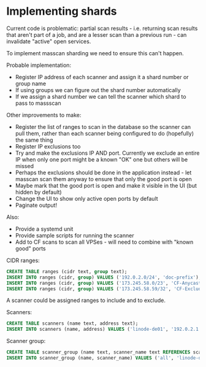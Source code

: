 # Implementing shards

Current code is problematic: partial scan results - i.e. returning scan results that aren't part of a job, and are a lesser scan than a previous run - can invalidate "active" open services.

To implement masscan sharding we need to ensure this can't happen.

Probable implementation:

* Register IP address of each scanner and assign it a shard number or group name
* If using groups we can figure out the shard number automatically
* If we assign a shard number we can tell the scanner which shard to pass to massscan

Other improvements to make:

* Register the list of ranges to scan in the database so the scanner can pull them, rather than each scanner being configured to do (hopefully) the same thing
* Register IP exclusions too
* Try and make the exclusions IP AND port. Currently we exclude an entire IP when only one port might be a known "OK" one but others will be missed
* Perhaps the exclusions should be done in the application instead - let masscan scan them anyway to ensure that only the good port is open
* Maybe mark that the good port is open and make it visible in the UI (but hidden by default)
* Change the UI to show only active open ports by default
* Paginate output!

Also:

* Provide a systemd unit
* Provide sample scripts for running the scanner
* Add to CF scans to scan all VPSes - will need to combine with "known good" ports


CIDR ranges:

```sql
CREATE TABLE ranges (cidr text, group text);
INSERT INTO ranges (cidr, group) VALUES ('192.0.2.0/24', 'doc-prefix');
INSERT INTO ranges (cidr, group) VALUES ('173.245.58.0/23', 'CF-Anycast');
INSERT INTO ranges (cidr, group) VALUES ('173.245.58.59/32', 'CF-Exclude');
```

A scanner could be assigned ranges to include and to exclude.

Scanners:

```sql
CREATE TABLE scanners (name text, address text);
INSERT INTO scanners (name, address) VALUES ('linode-de01', '192.0.2.1');
```

Scanner group:

```sql
CREATE TABLE scanner_group (name text, scanner_name text REFERENCES scanners (name));
INSERT INTO scanner_group (name, scanner_name) VALUES ('all', 'linode-de01');
```